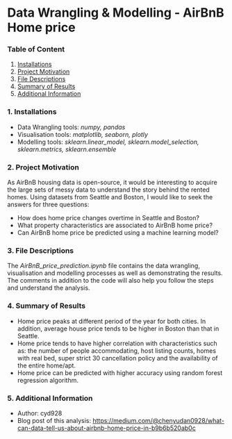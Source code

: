 # Data Wrangling & Modelling - AirBnB Home price 

### Table of Content
1. [Installations](#101)
2. [Project Motivation](#102)
3. [File Descriptions](#103)
4. [Summary of Results](#104)
5. [Additional Information](#105)


### 1.<a name="101"></a> Installations
* Data Wrangling tools: _numpy, pandas_
* Visualisation tools: _matplotlib, seaborn, plotly_
* Modelling tools: _sklearn.linear_model, sklearn.model_selection, sklearn.metrics, sklearn.ensemble_


### 2. <a name="102"></a> Project Motivation
As AirBnB housing data is open-source, it would be interesting to acquire the large sets of messy data to understand the story behind the rented homes. Using datasets from Seattle and Boston, I would like to seek the answers for three questions:
* How does home price changes overtime in Seattle and Boston?
* What property characteristics are associated to AirBnB home price?
* Can AirBnB home price be predicted using a machine learning model?


### 3. <a name="103"></a> File Descriptions
The _AirBnB_price_prediction.ipynb_ file contains the data wrangling, visualisation and modelling processes as well as demonstrating the results. The comments in addition to the code will also help you follow the steps and understand the analysis.


### 4. <a name="104"></a> Summary of Results
* Home price peaks at different period of the year for both cities. In addition, average house price tends to be higher in Boston than that in Seattle.
* Home price tends to have higher correlation with characteristics such as: the number of people accommodating, host listing counts, homes with real bed, super strict 30 cancellation policy and the availability of the entire home/apt.
* Home price can be predicted with higher accuracy using random forest regression algorithm.


### 5. <a name="105"></a> Additional Information
* Author: cyd928
* Blog post of this analysis: https://medium.com/@chenyudan0928/what-can-data-tell-us-about-airbnb-home-price-in-b9b6b520ab0c

